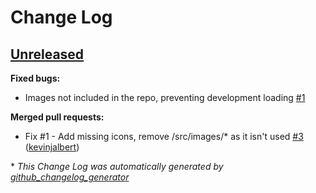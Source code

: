 # Change Log

## [Unreleased](https://github.com/kevinjalbert/github-tell-me-when-it-closes-extension/tree/HEAD)

**Fixed bugs:**

- Images not included in the repo, preventing development loading [\#1](https://github.com/kevinjalbert/github-tell-me-when-it-closes-extension/issues/1)

**Merged pull requests:**

- Fix \#1 - Add missing icons, remove /src/images/\* as it isn't used [\#3](https://github.com/kevinjalbert/github-tell-me-when-it-closes-extension/pull/3) ([kevinjalbert](https://github.com/kevinjalbert))



\* *This Change Log was automatically generated by [github_changelog_generator](https://github.com/skywinder/Github-Changelog-Generator)*